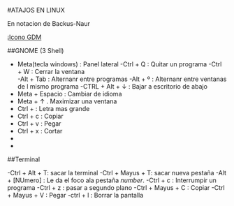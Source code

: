 #ATAJOS EN LINUX


En notacion de Backus-Naur


¡[Icono GDM](.apuntes/Rainbow-Six.jpg )

##GNOME (3 Shell)

- Meta(tecla windows) : Panel lateral
-Ctrl + Q : Quitar un programa
-Ctrl + W : Cerrar la ventana	
-Alt + Tab : Alternanr entre programas
-Alt + º : Alternanr entre ventanas de l mismo programa
-CTRL + Alt + ↓ : Bajar a escritorio de abajo
- Meta + Espacio : Cambiar de idioma
- Meta +  ↑ . Maximizar una ventana
- Ctrl + : Letra mas grande
- Ctrl + c : Copiar
- Ctrl + v : Pegar
- Ctrl + x : Cortar
-
-




##Terminal

-Ctrl + Alt + T: sacar la terminal
-Ctrl + Mayus + T: sacar nueva pestaña
-Alt + [NUmero] : Le da el foco ala pestaña _number_.
-Ctrl + c : Interrumpir un programa
-Ctrl + z : pasar a segundo plano
-Ctrl + Mayus + C : Copiar
-Ctrl + Mayus + V : Pegar
-ctrl + l : Borrar la pantalla

